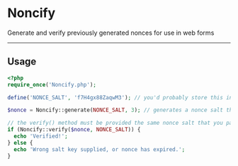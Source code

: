 # Noncify
Generate and verify previously generated nonces for use in web forms

---

## Usage
```php
<?php
require_once('Noncify.php');

define('NONCE_SALT', 'f7H4gx88ZaqwM3'); // you'd probably store this in a config file or in a database

$nonce = Noncify::generate(NONCE_SALT, 3); // generates a nonce salt that expires after 3 minutes

// the verify() method must be provided the same nonce salt that you passed through to generate()
if (Noncify::verify($nonce, NONCE_SALT)) {
  echo 'Verified!';
} else {
  echo 'Wrong salt key supplied, or nonce has expired.';
}
```
